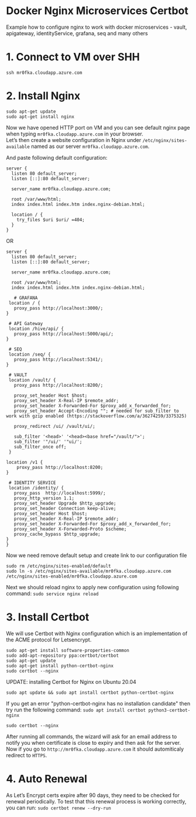 # Docker Nginx Microservices Certbot
Example how to configure nginx to work with docker microservices - vault, apigateway, identityService, grafana, seq and many others

# 1. Connect to VM over SHH
`ssh mr0fka.cloudapp.azure.com`

# 2. Install Nginx
`sudo apt-get update`  
`sudo apt-get install nginx`  

Now we have opened HTTP port on VM and you can see default nginx page when typing `mr0fka.cloudapp.azure.com` in your browser.  
Let’s then create a website configuration in Nginx under `/etc/nginx/sites-available` named as our server `mr0fka.cloudapp.azure.com`.

And paste following default configuration:

```
server {                                                        
  listen 80 default_server;
  listen [::]:80 default_server;
                                                              
  server_name mr0fka.cloudapp.azure.com; 
                                                              
  root /var/www/html;                                   
  index index.html index.htm index.nginx-debian.html;
  
  location / {                                                 
    try_files $uri $uri/ =404;                           
  }                                                            
}
```
OR 

```
server {                                                        
  listen 80 default_server;
  listen [::]:80 default_server;
                                                              
  server_name mr0fka.cloudapp.azure.com; 
                                                              
  root /var/www/html;                                   
  index index.html index.htm index.nginx-debian.html;
  
   # GRAFANA
 location / {
   proxy_pass http://localhost:3000/;                           
}                                                            

 # API Gateway
 location /hive/api/ {
   proxy_pass http://localhost:5000/api/; 
}

 # SEQ
 location /seq/ {
   proxy_pass http://localhost:5341/;
}

 # VAULT
 location /vault/ {
   proxy_pass http://localhost:8200/;

   proxy_set_header Host $host;
   proxy_set_header X-Real-IP $remote_addr;
   proxy_set_header X-Forwarded-For $proxy_add_x_forwarded_for;
   proxy_set_header Accept-Encoding ""; # needed for sub_filter to work with gzip enabled (https://stackoverflow.com/a/36274259/3375325)

   proxy_redirect /ui/ /vault/ui/;

   sub_filter '<head>' '<head><base href="/vault/">';
   sub_filter '"/ui/' '"ui/';
   sub_filter_once off;
 }

location /v1 {
    proxy_pass http://localhost:8200;
}

 # IDENTITY SERVICE
 location /identity/ {
   proxy_pass  http://localhost:5999/;
   proxy_http_version 1.1;
   proxy_set_header Upgrade $http_upgrade;
   proxy_set_header Connection keep-alive;
   proxy_set_header Host $host;
   proxy_set_header X-Real-IP $remote_addr;
   proxy_set_header X-Forwarded-For $proxy_add_x_forwarded_for;
   proxy_set_header X-Forwarded-Proto $scheme;
   proxy_cache_bypass $http_upgrade;
}                                                           
}

```
Now we need remove default setup and create link to our configuration file

`sudo rm /etc/nginx/sites-enabled/default`  
`sudo ln -s /etc/nginx/sites-available/mr0fka.cloudapp.azure.com /etc/nginx/sites-enabled/mr0fka.cloudapp.azure.com`  

Next we should reload nginx to apply new configuration using following command:
`sudo service nginx reload`  

# 3. Install Certbot
We will use Certbot with Nginx configuration which is an implementation of the ACME protocol for Letsencrypt.

`sudo apt-get install software-properties-common`  
`sudo add-apt-repository ppa:certbot/certbot`  
`sudo apt-get update`  
`sudo apt-get install python-certbot-nginx`  
`sudo certbot --nginx`  

UPDATE: installing Certbot for Nginx on Ubuntu 20.04

`sudo apt update && sudo apt install certbot python-certbot-nginx`

If you get an error "python-certbot-nginx has no installation candidate" then try run the following command:
`sudo apt install certbot python3-certbot-nginx`

`sudo certbot --nginx`


After running all commands, the wizard will ask for an email address to notify you when certificate is close to expiry and then ask for the server.  
Now if you go to `http://mr0fka.cloudapp.azure.com` it should automiticaly redirect to `HTTPS`.

# 4. Auto Renewal
As Let’s Encrypt certs expire after 90 days, they need to be checked for renewal periodically.
To test that this renewal process is working correctly, you can run:
`sudo certbot renew --dry-run`

